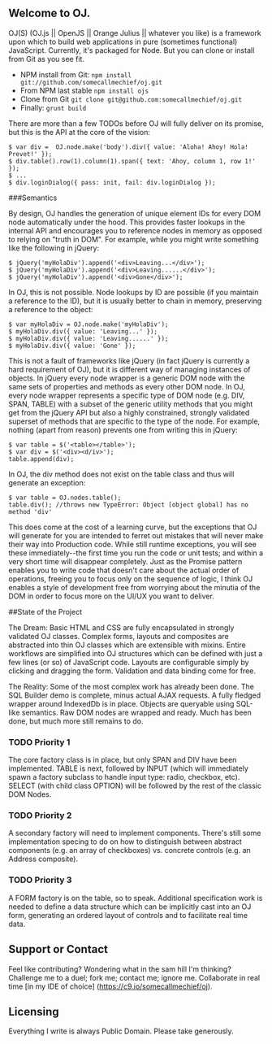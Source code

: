 ## Welcome to OJ.
OJ(S) (OJ.js || OpenJS || Orange Julius || whatever you like) is a framework upon which to build web applications in pure (sometimes functional) JavaScript. Currently, it's packaged for Node. But you can clone or install from Git as you see fit.

* NPM install from Git: `npm install git://github.com/somecallmechief/oj.git`
* From NPM last stable `npm install ojs`
* Clone from Git `git clone git@github.com:somecallmechief/oj.git`
* Finally: `grunt build`

There are more than a few TODOs before OJ will fully deliver on its promise, but this is the API at the core of the vision:

```
$ var div =  OJ.node.make('body').div({ value: 'Aloha! Ahoy! Hola! Prevet!' });
$ div.table().row(1).column(1).span({ text: 'Ahoy, column 1, row 1!' });
$ ...
$ div.loginDialog({ pass: init, fail: div.loginDialog });
```

###Semantics

By design, OJ handles the generation of unique element IDs for every DOM node automatically under the hood. This provides faster lookups in the internal API and encourages you to reference nodes in memory as opposed to relying on "truth in DOM". For example, while you might write something like the following in jQuery:

```
$ jQuery('myHolaDiv').append('<div>Leaving...</div>');
$ jQuery('myHolaDiv').append('<div>Leaving......</div>');
$ jQuery('myHolaDiv').append('<div>Gone</div>');
```

In OJ, this is not possible. Node lookups by ID are possible (if you maintain a reference to the ID), but it is usually better to chain in memory, preserving a reference to the object:

```
$ var myHolaDiv = OJ.node.make('myHolaDiv');
$ myHolaDiv.div({ value: 'Leaving...' });
$ myHolaDiv.div({ value: 'Leaving......' });
$ myHolaDiv.div({ value: 'Gone' });
```

This is not a fault of frameworks like jQuery (in fact jQuery is currently a hard requirement of OJ), but it is different way of managing instances of objects. In jQuery every node wrapper is a generic DOM node with the same sets of properties and methods as every other DOM node. In OJ, every node wrapper represents a specific type of DOM node (e.g. DIV, SPAN, TABLE) with a subset of the generic utility methods that you might get from the jQuery API but also a highly constrained, strongly validated superset of methods that are specific to the type of the node. For example, nothing (apart from reason) prevents one from writing this in jQuery:

```
$ var table = $('<table></table>');
$ var div = $('<div><d/iv>');
table.append(div);
```

In OJ, the div method does not exist on the table class and thus will generate an exception:

```
$ var table = OJ.nodes.table();
table.div(); //throws new TypeError: Object [object global] has no method 'div'
```

This does come at the cost of a learning curve, but the exceptions that OJ will generate for you are intended to ferret out mistakes that will never make their way into Production code. While still runtime exceptions, you will see these immediately--the first time you run the code or unit tests; and within a very short time will disappear completely. Just as the Promise pattern enables you to write code that doesn't care about the actual order of operations, freeing you to focus only on the sequence of logic, I think OJ enables a style of development free from worrying about the minutia of the DOM in order to focus more on the UI/UX you want to deliver.

##State of the Project

The Dream: Basic HTML and CSS are fully encapsulated in strongly validated OJ classes. Complex forms, layouts and composites are abstracted into thin OJ classes which are extensible with mixins. Entire workflows are simplified into OJ structures which can be defined with just a few lines (or so) of JavaScript code. Layouts are configurable simply by clicking and dragging the form. Validation and data binding come for free.

The Reality: Some of the most complex work has already been done. The SQL Builder demo is complete, minus actual AJAX requests. A fully fledged wrapper around IndexedDb is in place. Objects are queryable using SQL-like semantics. Raw DOM nodes are wrapped and ready. Much has been done, but much more still remains to do.

### TODO Priority 1
The core factory class is in place, but only SPAN and DIV have been implemented. TABLE is next, followed by INPUT (which will immediately spawn a factory subclass to handle input type: radio, checkbox, etc). SELECT (with child class OPTION) will be followed by the rest of the classic DOM Nodes.

### TODO Priority 2
A secondary factory will need to implement components. There's still some implementation specing to do on how to distinguish between abstract components (e.g. an array of checkboxes) vs. concrete controls (e.g. an Address composite).

### TODO Priority 3
A FORM factory is on the table, so to speak. Additional specification work is needed to define a data structure which can be implicitly cast into an OJ form, generating an ordered layout of controls and to facilitate real time data.

## Support or Contact
Feel like contributing? Wondering what in the sam hill I'm thinking? Challenge me to a duel; fork me; contact me; ignore me. Collaborate in real time [in my IDE of choice] (https://c9.io/somecallmechief/oj). 

## Licensing
Everything I write is always Public Domain. Please take generously. 